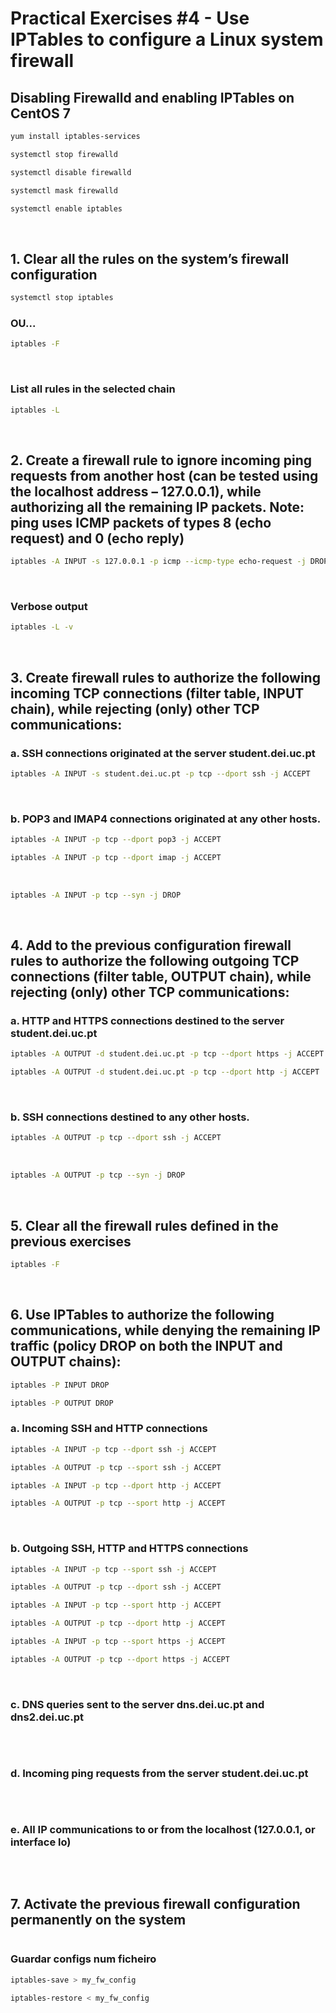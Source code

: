 # Practical Exercises #4 - Use IPTables to configure a Linux system firewall

## Disabling Firewalld and enabling IPTables on CentOS 7

```bash
yum install iptables-services
```

```bash
systemctl stop firewalld
```

```bash
systemctl disable firewalld
```

```bash
systemctl mask firewalld
```

```bash
systemctl enable iptables
```

<br>

## 1. Clear all the rules on the system’s firewall configuration

```bash
systemctl stop iptables 
```

### OU...

```bash
iptables -F
```

<br>

### List all rules in the selected chain

```bash
iptables -L
```

<br>

## 2. Create a firewall rule to ignore incoming ping requests from another host (can be tested using the localhost address – 127.0.0.1), while authorizing all the remaining IP packets. Note: ping uses ICMP packets of types 8 (echo request) and 0 (echo reply)

```bash
iptables -A INPUT -s 127.0.0.1 -p icmp --icmp-type echo-request -j DROP
```

<br>

### Verbose output

```bash
iptables -L -v
```

<br>

## 3. Create firewall rules to authorize the following incoming TCP connections (filter table, INPUT chain), while rejecting (only) other TCP communications:

### a. SSH connections originated at the server student.dei.uc.pt

```bash
iptables -A INPUT -s student.dei.uc.pt -p tcp --dport ssh -j ACCEPT
```

<br>

### b. POP3 and IMAP4 connections originated at any other hosts.

```bash
iptables -A INPUT -p tcp --dport pop3 -j ACCEPT
```

```bash
iptables -A INPUT -p tcp --dport imap -j ACCEPT
```

<br>

```bash
iptables -A INPUT -p tcp --syn -j DROP
```

<br>

## 4. Add to the previous configuration firewall rules to authorize the following outgoing TCP connections (filter table, OUTPUT chain), while rejecting (only) other TCP communications:

### a. HTTP and HTTPS connections destined to the server student.dei.uc.pt

```bash
iptables -A OUTPUT -d student.dei.uc.pt -p tcp --dport https -j ACCEPT
```

```bash
iptables -A OUTPUT -d student.dei.uc.pt -p tcp --dport http -j ACCEPT
```

<br>

### b. SSH connections destined to any other hosts.

```bash
iptables -A OUTPUT -p tcp --dport ssh -j ACCEPT
```

<br>

```bash
iptables -A OUTPUT -p tcp --syn -j DROP
```

<br>

## 5. Clear all the firewall rules defined in the previous exercises

```bash
iptables -F
```

<br>

## 6. Use IPTables to authorize the following communications, while denying the remaining IP traffic (policy DROP on both the INPUT and OUTPUT chains):

```bash
iptables -P INPUT DROP
```

```bash
iptables -P OUTPUT DROP
```

### a. Incoming SSH and HTTP connections

```bash
iptables -A INPUT -p tcp --dport ssh -j ACCEPT
```

```bash
iptables -A OUTPUT -p tcp --sport ssh -j ACCEPT
```

```bash
iptables -A INPUT -p tcp --dport http -j ACCEPT
```

```bash
iptables -A OUTPUT -p tcp --sport http -j ACCEPT
```

<br>

### b. Outgoing SSH, HTTP and HTTPS connections

```bash
iptables -A INPUT -p tcp --sport ssh -j ACCEPT
```

```bash
iptables -A OUTPUT -p tcp --dport ssh -j ACCEPT
```

```bash
iptables -A INPUT -p tcp --sport http -j ACCEPT
```

```bash
iptables -A OUTPUT -p tcp --dport http -j ACCEPT
```

```bash
iptables -A INPUT -p tcp --sport https -j ACCEPT
```

```bash
iptables -A OUTPUT -p tcp --dport https -j ACCEPT
```


<br>

### c. DNS queries sent to the server dns.dei.uc.pt and dns2.dei.uc.pt

```bash

```

<br>

### d. Incoming ping requests from the server student.dei.uc.pt

```bash

```

<br>

### e. All IP communications to or from the localhost (127.0.0.1, or interface lo)

```bash

```

<br>

## 7. Activate the previous firewall configuration permanently on the system

```bash

```

### Guardar configs num ficheiro

```bash
iptables-save > my_fw_config
```

```bash
iptables-restore < my_fw_config
```

<br>


